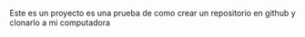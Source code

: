 Este es un proyecto es una prueba de como crear un repositorio en github y clonarlo a mi computadora

